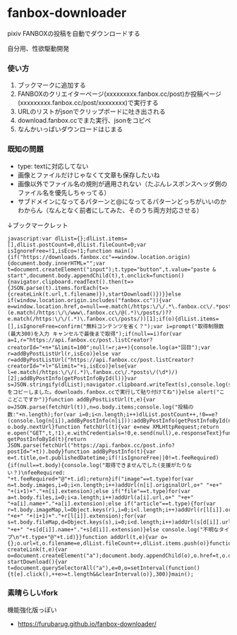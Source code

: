 # fanbox-downloader
pixiv FANBOXの投稿を自動でダウンロードする

自分用、性欲駆動開発

### 使い方
1. ブックマークに追加する
2. FANBOXのクリエイターページ(xxxxxxxxx.fanbox.cc/post)か投稿ページ(xxxxxxxxx.fanbox.cc/post/xxxxxxxx)で実行する
3. URLのリストがjsonでクリップボードに吐き出される
4. download.fanbox.ccでまた実行、jsonをコピペ
5. なんかいっぱいダウンロードはじまる

### 既知の問題
- type: textに対応してない
- 画像とファイルだけじゃなくて文章も保存したいね
- 画像以外でファイル名の規則が適用されない（たぶんレスポンスヘッダ側のファイル名を優先しちゃってる）
- サブドメインになってるパターンと@になってるパターンどっちがいいのかわからん（なんとなく前者にしてみた、そのうち両方対応させる）

↓ブックマークレット
```
javascript:var dlList={};dlList.items=[],dlList.postCount=0,dlList.fileCount=0;var isIgnoreFree=!1,isEco=!1;function main(){if("https://downloads.fanbox.cc"==window.location.origin){document.body.innerHTML="";var t=document.createElement("input");t.type="button",t.value="paste & start",document.body.appendChild(t),t.onclick=function(){navigator.clipboard.readText().then(t=>{JSON.parse(t).items.forEach(t=>{createLink(t.url,t.filename)}),startDownload()})}}else if(window.location.origin.includes("fanbox.cc")){var e=window.location.href,o=null==e.match(/https:\/\/.*\.fanbox.cc\/.*posts\/(\d*)/),n=(e.match(/https:\/\/www\.fanbox.cc\/@(.*)\/posts/)??e.match(/https:\/\/(.*)\.fanbox.cc\/posts/))[1];if(o){dlList.items=[],isIgnoreFree=confirm("無料コンテンツを省く？");var i=prompt("取得制限数(最大300)を入力 キャンセルで最後まで取得");if(null==i)for(var a=1,r="https://api.fanbox.cc/post.listCreator?creatorId="+n+"&limit=100";null!=r;a++){console.log(a+"回目");var r=addByPostListUrl(r,isEco)}else var r=addByPostListUrl("https://api.fanbox.cc/post.listCreator?creatorId="+l+"&limit="+i,isEco)}else{var l=e.match(/https:\/\/(.*)\.fanbox.cc\/.*posts\/(\d*)/)[2];addByPostInfo(getPostInfoById(l))}var s=JSON.stringify(dlList);navigator.clipboard.writeText(s),console.log(s),alert("jsonをコピーしました。downloads.fanbox.ccで実行して貼り付けてね")}else alert("ここどこですか")}function addByPostListUrl(t,e){var o=JSON.parse(fetchUrl(t)),n=o.body.items;console.log("投稿の数:"+n.length);for(var i=0;i<n.length;i++)dlList.postCount++,!0==e?(console.log(n[i]),addByPostInfo(n[i])):addByPostInfo(getPostInfoById(n[i].id));return o.body.nextUrl}function fetchUrl(t){var e=new XMLHttpRequest;return e.open("GET",t,!1),e.withCredentials=!0,e.send(null),e.responseText}function getPostInfoById(t){return JSON.parse(fetchUrl("https://api.fanbox.cc/post.info?postId="+t)).body}function addByPostInfo(t){var e=t.title,o=t.publishedDatetime;if(!isIgnoreFree||0!=t.feeRequired){if(null==t.body){console.log("取得できませんでした(支援がたりない？)\nfeeRequired: "+t.feeRequired+"@"+t.id);return}if("image"==t.type)for(var n=t.body.images,i=0;i<n.length;i++)addUrl(n[i].originalUrl,o+" "+e+" "+(i+1)+"."+n[i].extension);else if("file"==t.type)for(var a=t.body.files,i=0;i<a.length;i++)addUrl(a[i].url,o+" "+e+" "+a[i].name+"."+a[i].extension);else if("article"==t.type){for(var r=t.body.imageMap,l=Object.keys(r),i=0;i<l.length;i++)addUrl(r[l[i]].originalUrl,o+" "+e+" "+(i+1)+"."+r[l[i]].extension);for(var s=t.body.fileMap,d=Object.keys(s),i=0;i<d.length;i++)addUrl(s[d[i]].url,o+" "+e+" "+s[d[i]].name+"."+s[d[i]].extension)}else console.log("不明なタイプ\n"+t.type+"@"+t.id)}}function addUrl(t,e){var o={};o.url=t,o.filename=e,dlList.fileCount++,dlList.items.push(o)}function createLink(t,e){var o=document.createElement("a");document.body.appendChild(o),o.href=t,o.download=e}function startDownload(){var t=document.querySelectorAll("a"),e=0,o=setInterval(function(){t[e].click(),++e>=t.length&&clearInterval(o)},300)}main();
```

### 素晴らしいfork

機能強化版っぽい

- https://furubarug.github.io/fanbox-downloader/
